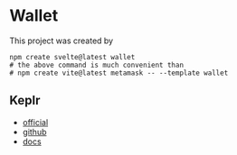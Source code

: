 # Wallet

This project was created by

```
npm create svelte@latest wallet
# the above command is much convenient than
# npm create vite@latest metamask -- --template wallet
```

## Keplr

- [official](https://www.keplr.app/)
- [github](https://github.com/chainapsis/keplr-wallet)
- [docs](https://docs.keplr.app/)
